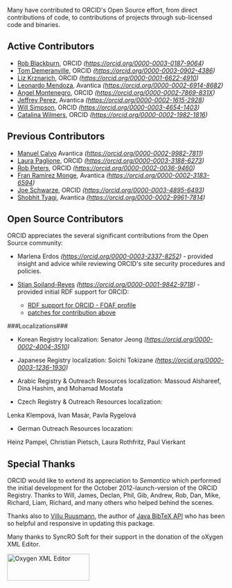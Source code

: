 Many have contributed to ORCID's Open Source effort, from direct contributions of code, to contributions of projects through sub-licensed code and binaries.

## Active Contributors
* [Rob Blackburn](https://github.com/dreamofaredbird), ORCID _(https://orcid.org/0000-0003-0187-9064)_
* [Tom Demeranville](https://github.com/TomDemeranville), ORCID _(https://orcid.org/0000-0003-0902-4386)_
* [Liz Krznarich](https://github.com/lizkrznarich), ORCID _(https://orcid.org/0000-0001-6622-4910)_
* [Leonardo Mendoza](https://github.com/leomendoza123), Avantica _(https://orcid.org/0000-0002-6914-8682)_
* [Angel Montenegro](https://github.com/amontenegro), ORCID _(https://orcid.org/0000-0002-7869-831X)_
* [Jeffrey Perez](https://github.com/jpeerz), Avantica _(https://orcid.org/0000-0002-1615-2928)_
* [Will Simpson](https://github.com/wjrsimpson), ORCID _(https://orcid.org/0000-0003-4654-1403)_
* [Catalina Wilmers](https://github.com/caoyler), ORCID _(https://orcid.org/0000-0002-1982-1816)_

## Previous Contributors
* [Manuel Calvo](https://github.com/mjcalvo21) Avantica _(https://orcid.org/0000-0002-9982-7811)_
* [Laura Paglione](https://github.com/Laura-ORCID), ORCID _(https://orcid.org/0000-0003-3188-6273)_
* [Rob Peters](https://github.com/rcpeters), ORCID _(https://orcid.org/0000-0002-0036-9460)_
* [Fran Ramírez Monge](https://github.com/hexplus), Avantica _(https://orcid.org/0000-0002-3183-6594)_
* [Joe Schwarze](https://github.com/Jschwar), ORCID _(https://orcid.org/0000-0003-4895-6493)_
* [Shobhit Tyagi](https://github.com/nitw-shobhit), Avantica _(https://orcid.org/0000-0002-9961-7814)_

## Open Source Contributors
ORCID appreciates the several significant contributions from the Open Source community:

* Marlena Erdos _(https://orcid.org/0000-0003-2337-8252)_ - provided insight and advice while reviewing ORCID's site security procedures and policies.

* [Stian Soiland-Reyes](https://github.com/stain) _(https://orcid.org/0000-0001-9842-9718)_ - provided initial RDF support for ORCID:
    * [RDF support for ORCID - FOAF profile](https://github.com/ORCID/ORCID-Source/pull/235)
    * [patches for contribution above](https://github.com/ORCID/ORCID-Source/pull/656)

###Localizations###

* Korean Registry localization: Senator Jeong _(https://orcid.org/0000-0002-4004-3510)_

* Japanese Registry localization: Soichi Tokizane _(https://orcid.org/0000-0003-1236-1930)_

* Arabic Registry & Outreach Resources localization: Massoud Alshareef, Dina Hashim, and Mohamad Mostafa

* Czech Registry & Outreach Resources localization: 

Lenka Klempová, Ivan Masár, Pavla Rygelová 

* German Outreach Resources locazation: 

Heinz Pampel, Christian Pietsch, Laura Rothfritz, Paul Vierkant




## Special Thanks
ORCID would like to extend its appreciation to *Semantico* which performed the initial development for the October 2012-launch-version of the ORCID Registry. Thanks to Will, James, Declan, Phil, Gib, Andrew, Rob, Dan, Mike, Richard, Liam, Richard, and many others who helped behind the scenes.

Thanks also to [Villu Ruusmann](https://masterbranch.com/villu.ruusmann), the author of [Java BibTeX API](http://code.google.com/p/java-bibtex/) who has been so helpful and responsive in updating this package.

Many thanks to SyncRO Soft for their support in the donation of the oXygen XML Editor.

<a href="http://www.oxygenxml.com" title="Oxygen XML Editor"><img src="http://www.oxygenxml.com/img/resources/oxygen190x62.png" width="190" height="62" alt="Oxygen XML Editor" border="0"/></a> 
